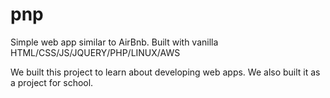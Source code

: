 # pnp
Simple web app similar to AirBnb.
Built with vanilla HTML/CSS/JS/JQUERY/PHP/LINUX/AWS

We built this project to learn about developing web apps.
We also built it as a project for school.

